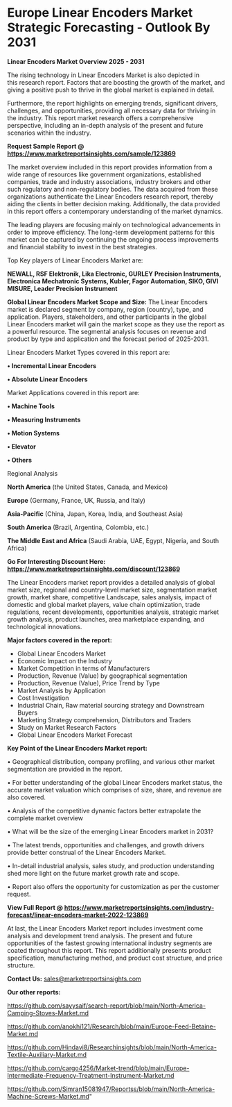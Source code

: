 # Europe Linear Encoders Market Strategic Forecasting - Outlook By 2031

<Strong> Linear Encoders Market Overview 2025 - 2031</strong>

The rising technology in Linear Encoders Market is also depicted in this research report. Factors that are boosting the growth of the market, and giving a positive push to thrive in the global market is explained in detail.

Furthermore, the report highlights on emerging trends, significant drivers, challenges, and opportunities, providing all necessary data for thriving in the industry. This report market research offers a comprehensive perspective, including an in-depth analysis of the present and future scenarios within the industry.

<strong>Request Sample Report @ <a href=https://www.marketreportsinsights.com/sample/123869>https://www.marketreportsinsights.com/sample/123869</a></strong>

The market overview included in this report provides information from a wide range of resources like government organizations, established companies, trade and industry associations, industry brokers and other such regulatory and non-regulatory bodies. The data acquired from these organizations authenticate the Linear Encoders research report, thereby aiding the clients in better decision making. Additionally, the data provided in this report offers a contemporary understanding of the market dynamics.

The leading players are focusing mainly on technological advancements in order to improve efficiency. The long-term development patterns for this market can be captured by continuing the ongoing process improvements and financial stability to invest in the best strategies.

Top Key players of Linear Encoders Market are:

<strong>NEWALL, RSF Elektronik, Lika Electronic, GURLEY Precision Instruments, Electronica Mechatronic Systems, Kubler, Fagor Automation, SIKO, GIVI MISURE, Leader Precision Instrument</strong>

<strong><b>Global Linear Encoders Market Scope and Size:</b></strong>
The Linear Encoders market is declared segment by company, region (country), type, and application. Players, stakeholders, and other participants in the global Linear Encoders market will gain the market scope as they use the report as a powerful resource. The segmental analysis focuses on revenue and product by type and application and the forecast period of 2025-2031.

Linear Encoders Market Types covered in this report are:

<strong>• Incremental Linear Encoders

• Absolute Linear Encoders</strong>

Market Applications covered in this report are:

<strong>• Machine Tools

• Measuring Instruments

• Motion Systems

• Elevator

• Others</strong> 

Regional Analysis

<strong>North America</strong> (the United States, Canada, and Mexico)

<strong>Europe</strong> (Germany, France, UK, Russia, and Italy)

<strong>Asia-Pacific</strong> (China, Japan, Korea, India, and Southeast Asia)

<strong>South America</strong> (Brazil, Argentina, Colombia, etc.)

<strong>The Middle East and Africa</strong> (Saudi Arabia, UAE, Egypt, Nigeria, and South Africa)

<strong>Go For Interesting Discount Here: <a href=https://www.marketreportsinsights.com/discount/123869>https://www.marketreportsinsights.com/discount/123869</a></strong>

The Linear Encoders market report provides a detailed analysis of global market size, regional and country-level market size, segmentation market growth, market share, competitive Landscape, sales analysis, impact of domestic and global market players, value chain optimization, trade regulations, recent developments, opportunities analysis, strategic market growth analysis, product launches, area marketplace expanding, and technological innovations.

<strong><b>Major factors covered in the report:</b></strong>
<ul>
  <li>Global Linear Encoders Market </li>
  <li>Economic Impact on the Industry</li>
  <li>Market Competition in terms of Manufacturers</li>
  <li>Production, Revenue (Value) by geographical segmentation</li>
  <li>Production, Revenue (Value), Price Trend by Type</li>
  <li>Market Analysis by Application</li>
  <li>Cost Investigation</li>
  <li>Industrial Chain, Raw material sourcing strategy and Downstream Buyers</li>
  <li>Marketing Strategy comprehension, Distributors and Traders</li>
  <li>Study on Market Research Factors</li>
  <li>Global Linear Encoders Market Forecast</li>
</ul>

<strong><b>Key Point of the Linear Encoders Market report:</b></strong>

• Geographical distribution, company profiling, and various other market segmentation are provided in the report.

• For better understanding of the global Linear Encoders market status, the accurate market valuation which comprises of size, share, and revenue are also covered.

• Analysis of the competitive dynamic factors better extrapolate the complete market overview

• What will be the size of the emerging Linear Encoders market in 2031?

• The latest trends, opportunities and challenges, and growth drivers provide better construal of the Linear Encoders Market.

• In-detail industrial analysis, sales study, and production understanding shed more light on the future market growth rate and scope.

• Report also offers the opportunity for customization as per the customer request.

<strong><b>View Full Report @ <a href=https://www.marketreportsinsights.com/industry-forecast/linear-encoders-market-2022-123869>https://www.marketreportsinsights.com/industry-forecast/linear-encoders-market-2022-123869</a></b></strong>


At last, the Linear Encoders Market report includes investment come analysis and development trend analysis. The present and future opportunities of the fastest growing international industry segments are coated throughout this report. This report additionally presents product specification, manufacturing method, and product cost structure, and price structure.

<strong>Contact Us:</strong>
sales@marketreportsinsights.com

<strong>Our other reports:</strong>

<a href=https://github.com/sayysaif/search-report/blob/main/North-America-Camping-Stoves-Market.md>https://github.com/sayysaif/search-report/blob/main/North-America-Camping-Stoves-Market.md</a>

<a href=https://github.com/anokhi121/Research/blob/main/Europe-Feed-Betaine-Market.md>https://github.com/anokhi121/Research/blob/main/Europe-Feed-Betaine-Market.md</a>

<a href=https://github.com/Hindavi8/Researchinsights/blob/main/North-America-Textile-Auxiliary-Market.md>https://github.com/Hindavi8/Researchinsights/blob/main/North-America-Textile-Auxiliary-Market.md</a>

<a href=https://github.com/cargo4256/Market-trend/blob/main/Europe-Intermediate-Frequency-Treatment-Instrument-Market.md>https://github.com/cargo4256/Market-trend/blob/main/Europe-Intermediate-Frequency-Treatment-Instrument-Market.md</a>

<a href=https://github.com/Simran15081947/Reportss/blob/main/North-America-Machine-Screws-Market.md>https://github.com/Simran15081947/Reportss/blob/main/North-America-Machine-Screws-Market.md</a>"

